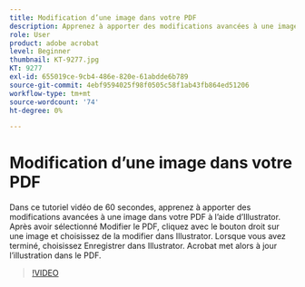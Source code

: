 ```yaml
---
title: Modification d’une image dans votre PDF
description: Apprenez à apporter des modifications avancées à une image dans votre PDF à l’aide d’Illustrator
role: User
product: adobe acrobat
level: Beginner
thumbnail: KT-9277.jpg
KT: 9277
exl-id: 655019ce-9cb4-486e-820e-61abdde6b789
source-git-commit: 4ebf9594025f98f0505c58f1ab43fb864ed51206
workflow-type: tm+mt
source-wordcount: '74'
ht-degree: 0%

---
```


# Modification d’une image dans votre PDF

Dans ce tutoriel vidéo de 60 secondes, apprenez à apporter des modifications avancées à une image dans votre PDF à l’aide d’Illustrator. Après avoir sélectionné Modifier le PDF, cliquez avec le bouton droit sur une image et choisissez de la modifier dans Illustrator. Lorsque vous avez terminé, choisissez Enregistrer dans Illustrator. Acrobat met alors à jour l’illustration dans le PDF.

>[!VIDEO](https://video.tv.adobe.com/v/338277?quality=12&learn=on&hidetitle=true)
